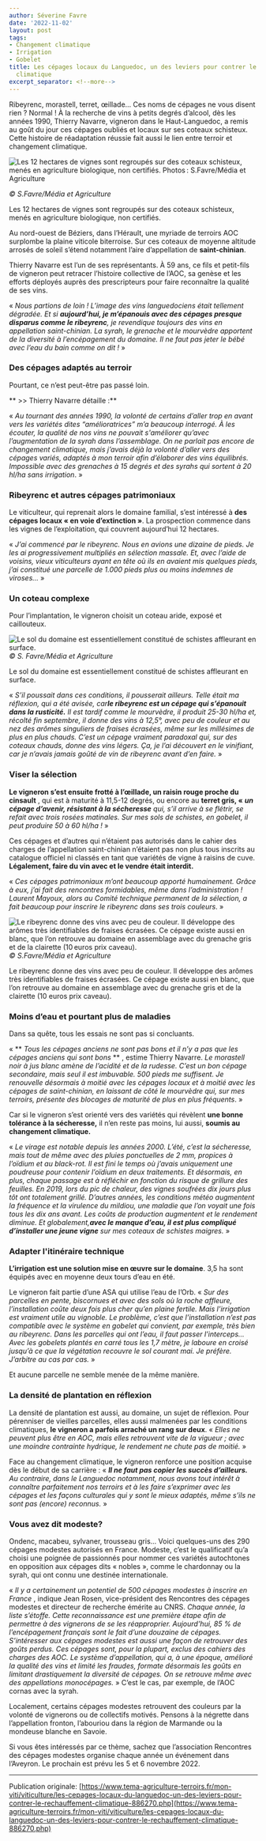 ```yaml
---
author: Séverine Favre
date: '2022-11-02'
layout: post
tags:
- Changement climatique
- Irrigation
- Gobelet
title: Les cépages locaux du Languedoc, un des leviers pour contrer le réchauffement
  climatique
excerpt_separator: <!--more-->
---
```


Ribeyrenc, morastell, terret, œillade… Ces noms de cépages ne vous disent rien ? Normal ! À la recherche de vins à petits degrés d’alcool, dès les années 1990, Thierry Navarre, vigneron dans le Haut-Languedoc, a remis au goût du jour ces cépages oubliés et locaux sur ses coteaux schisteux. Cette histoire de réadaptation réussie fait aussi le lien entre terroir et changement climatique.

![Les 12 hectares de vignes  sont regroupés sur des coteaux  schisteux, menés en agriculture biologique, non certifiés. Photos : S.Favre/Média et Agriculture](/assets/73077fbea1bedc89630107f383ff44c7.jpg)
<!--more-->
_© S.Favre/Média et Agriculture_


Les 12 hectares de vignes sont regroupés sur des coteaux schisteux, menés en agriculture biologique, non certifiés.




Au nord-ouest de Béziers, dans l’Hérault, une myriade de terroirs AOC surplombe la plaine viticole biterroise. Sur ces coteaux de moyenne altitude arrosés de soleil s’étend notamment l’aire d’appellation de **saint-chinian**.

Thierry Navarre est l’un de ses représentants. À 59 ans, ce fils et petit-fils de vigneron peut retracer l’histoire collective de l’AOC, sa genèse et les efforts déployés auprès des prescripteurs pour faire reconnaître la qualité de ses vins.

«  _Nous partions de loin ! L’image des vins languedociens était tellement dégradée. Et si **aujourd’hui, je m’épanouis avec des cépages presque disparus comme le ribeyrenc**, je revendique toujours des vins en appellation saint-chinian. La syrah, le grenache et le mourvèdre apportent de la diversité à l’encépagement du domaine. Il ne faut pas jeter le bébé avec l’eau du bain comme on dit !_ »

### Des cépages adaptés au terroir

Pourtant, ce n’est peut-être pas passé loin.

** >> Thierry Navarre détaille :**

« _Au tournant des années 1990, la volonté de certains d’aller trop en avant vers les variétés dites “amélioratrices” m’a beaucoup interrogé. À les écouter, la qualité de nos vins ne pouvait s'améliorer qu’avec l’augmentation de la syrah dans l’assemblage. On ne parlait pas encore de changement climatique, mais j’avais déjà la volonté d’aller vers des cépages variés, adaptés à mon terroir afin d’élaborer des vins équilibrés. Impossible avec des grenaches à 15 degrés et des syrahs qui sortent à 20 hl/ha sans irrigation_. »

### Ribeyrenc et autres cépages patrimoniaux

Le viticulteur, qui reprenait alors le domaine familial, s’est intéressé à **des cépages locaux « en voie d’extinction »**. La prospection commence dans les vignes de l’exploitation, qui couvrent aujourd’hui 12 hectares.

«  _J’ai commencé par le ribeyrenc. Nous en avions une dizaine de pieds. Je les ai progressivement multipliés en sélection massale. Et, avec l’aide de voisins, vieux viticulteurs ayant en tête où ils en avaient mis quelques pieds, j’ai constitué une parcelle de 1.000 pieds plus ou moins indemnes de viroses…_ »

### Un coteau complexe

Pour l’implantation, le vigneron choisit un coteau aride, exposé et caillouteux.

![Le sol du domaine est essentiellement  constitué de schistes affleurant en surface.](/assets/0a01847fb44528c45386b0912e107354.jpg)
_© S. Favre/Média et Agriculture_

Le sol du domaine est essentiellement constitué de schistes affleurant en surface.


« _S’il poussait dans ces conditions, il pousserait ailleurs. Telle était ma réflexion, qui a été avisée, car**le ribeyrenc est un cépage qui s’épanouit dans la rusticité.** Il est tardif comme le mourvèdre, il produit 25-30 hl/ha et, récolté fin septembre, il donne des vins à 12,5°, avec peu de couleur et au nez des arômes singuliers de fraises écrasées, même sur les millésimes de plus en plus chauds. C’est un cépage vraiment paradoxal qui, sur des coteaux chauds, donne des vins légers. Ça, je l’ai découvert en le vinifiant, car je n’avais jamais goûté de vin de ribeyrenc avant d’en faire._ »

### Viser la sélection

**Le vigneron s’est ensuite frotté à l’œillade, un raisin rouge proche du cinsault** , qui est à maturité à 11,5-12 degrés, ou encore au **terret gris, «** _**un cépage d’avenir, résistant à la sécheresse** qui, s’il arrive à se flétrir, se refait avec trois rosées matinales. Sur mes sols de schistes, en gobelet, il peut produire 50 à 60 hl/ha !_ »

Ces cépages et d’autres qui n’étaient pas autorisés dans le cahier des charges de l’appellation saint-chinian n’étaient pas non plus tous inscrits au catalogue officiel ni classés en tant que variétés de vigne à raisins de cuve. **Légalement, faire du vin avec et le vendre était interdit.**

« _Ces cépages patrimoniaux m’ont beaucoup apporté humainement. Grâce à eux, j’ai fait des rencontres formidables, même dans l’administration ! Laurent Mayoux, alors au Comité technique permanent de la sélection, a fait beaucoup pour inscrire le ribeyrenc dans ses trois couleurs_. »

![Le ribeyrenc donne des vins avec peu de couleur. Il développe  des arômes très identifiables de fraises écrasées. Ce cépage  existe aussi en blanc, que l’on retrouve au domaine en assemblage avec du grenache gris et de la clairette \(10 euros prix caveau\).](/assets/98fd6c5ef3ccd60044aab51d93591c1c.jpg)
_© S.Favre/Média et Agriculture_


Le ribeyrenc donne des vins avec peu de couleur. Il développe des arômes très identifiables de fraises écrasées. Ce cépage existe aussi en blanc, que l’on retrouve au domaine en assemblage avec du grenache gris et de la clairette (10 euros prix caveau).

### Moins d’eau et pourtant plus de maladies

Dans sa quête, tous les essais ne sont pas si concluants.

« ** _Tous les cépages anciens ne sont pas bons et il n’y a pas que les cépages anciens qui sont bons_ ** , estime Thierry Navarre. _Le morastell noir à jus blanc amène de l’acidité et de la rudesse. C’est un bon cépage secondaire, mais seul il est imbuvable. 500 pieds me suffisent. Je renouvelle désormais à moitié avec les cépages locaux et à moitié avec les cépages de saint-chinian, en laissant de côté le mourvèdre qui, sur mes terroirs, présente des blocages de maturité de plus en plus fréquents_. »

Car si le vigneron s’est orienté vers des variétés qui révèlent **une bonne tolérance à la sécheresse,** il n’en reste pas moins, lui aussi, **soumis au changement climatique.**

«  _Le virage est notable depuis les années 2000. L’été, c’est la sécheresse, mais tout de même avec des pluies ponctuelles de 2 mm, propices à l’oïdium et au black-rot. Il est fini le temps où j’avais uniquement une poudreuse pour contenir l’oïdium en deux traitements. Et désormais, en plus, chaque passage est à réfléchir en fonction du risque de grillure des feuilles. En 2019, lors du pic de chaleur, des vignes soufrées dix jours plus tôt ont totalement grillé. D’autres années, les conditions météo augmentent la fréquence et la virulence du mildiou, une maladie que l’on voyait_ _une fois tous les dix ans avant. Les coûts de production augmentent et le rendement diminue. Et globalement,**avec le manque d’eau, il est plus compliqué d’installer une jeune vigne** sur mes coteaux de schistes maigres._ »

### Adapter l'itinéraire technique

**L’irrigation est une solution mise en œuvre sur le domaine**. 3,5 ha sont équipés avec en moyenne deux tours d’eau en été.

Le vigneron fait partie d’une ASA qui utilise l’eau de l’Orb. «  _Sur des parcelles en pente, biscornues et avec des sols où la roche affleure, l’installation coûte deux fois plus cher qu’en plaine fertile. Mais l’irrigation est vraiment utile au vignoble. Le problème, c’est que l’installation n’est pas compatible avec le système en gobelet qui convient, par exemple, très bien au ribeyrenc. Dans les parcelles qui ont l’eau, il faut passer l’interceps… Avec les gobelets plantés en carré tous les 1,7 mètre, je laboure en croisé jusqu’à ce que la végétation recouvre le sol courant mai. Je préfère. J’arbitre au cas par cas._ »

Et aucune parcelle ne semble menée de la même manière.

### La densité de plantation en réflexion

La densité de plantation est aussi, au domaine, un sujet de réflexion. Pour pérenniser de vieilles parcelles, elles aussi malmenées par les conditions climatiques, **le vigneron a parfois arraché un rang sur deux**. «  _Elles ne peuvent plus être en AOC, mais elles retrouvent vite de la vigueur ; avec une moindre contrainte hydrique, le rendement ne chute pas de moitié._ »

Face au changement climatique, le vigneron renforce une position acquise dès le début de sa carrière : «  _**Il ne faut pas copier les succès d’ailleurs.** Au contraire, dans le Languedoc notamment, nous avons tout intérêt à connaître parfaitement nos terroirs et à les faire s’exprimer avec les cépages et les façons culturales qui y sont le mieux adaptés, même s’ils ne sont pas (encore) reconnus._ »

### Vous avez dit modeste?

Ondenc, macabeu, sylvaner, trousseau gris... Voici quelques-uns des 290 cépages modestes autorisés en France. Modeste, c’est le qualificatif qu’a choisi une poignée de passionnés pour nommer ces variétés autochtones en opposition aux cépages dits « nobles », comme le chardonnay ou la syrah, qui ont connu une destinée internationale.

«  _Il y a certainement un potentiel de 500 cépages modestes à inscrire en France_ , indique Jean Rosen, vice-président des Rencontres des cépages modestes et directeur de recherche émérite au CNRS. _Chaque année, la liste s’étoffe. Cette reconnaissance est une première étape afin de permettre à des vignerons de se les réapproprier. Aujourd’hui, 85 % de l’encépagement français sont le fait d’une douzaine de cépages. S’intéresser aux cépages modestes est aussi une façon de retrouver des goûts perdus. Ces cépages sont, pour la plupart, exclus des cahiers des charges des AOC. Le système d’appellation, qui a, à une époque, amélioré la qualité des vins et limité les fraudes, formate désormais les goûts en limitant drastiquement la diversité de cépages. On se retrouve même avec des appellations monocépages._ » C’est le cas, par exemple, de l’AOC cornas avec la syrah.

Localement, certains cépages modestes retrouvent des couleurs par la volonté de vignerons ou de collectifs motivés. Pensons à la négrette dans l’appellation fronton, l’abouriou dans la région de Marmande ou la mondeuse blanche en Savoie.

Si vous êtes intéressés par ce thème, sachez que l’association Rencontres des cépages modestes organise chaque année un événement dans l’Aveyron. Le prochain est prévu les 5 et 6 novembre 2022.

----

Publication originale: [https://www.tema-agriculture-terroirs.fr/mon-viti/viticulture/les-cepages-locaux-du-languedoc-un-des-leviers-pour-contrer-le-rechauffement-climatique-886270.php](https://www.tema-agriculture-terroirs.fr/mon-viti/viticulture/les-cepages-locaux-du-languedoc-un-des-leviers-pour-contrer-le-rechauffement-climatique-886270.php)

